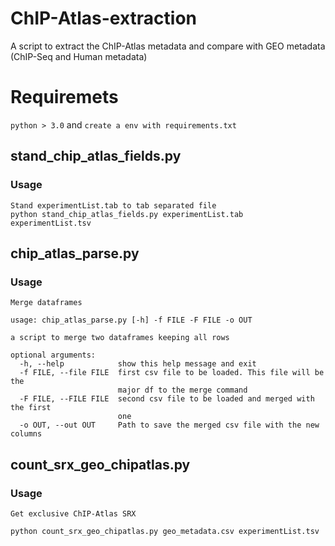 # ChIP-Atlas-extraction
A script to extract the ChIP-Atlas metadata and compare with GEO metadata (ChIP-Seq and Human metadata)

# Requiremets

```python > 3.0``` and ```create a env with requirements.txt```

## stand_chip_atlas_fields.py

### Usage

```
Stand experimentList.tab to tab separated file
python stand_chip_atlas_fields.py experimentList.tab experimentList.tsv
```

## chip_atlas_parse.py

### Usage

```
Merge dataframes

usage: chip_atlas_parse.py [-h] -f FILE -F FILE -o OUT

a script to merge two dataframes keeping all rows

optional arguments:
  -h, --help            show this help message and exit
  -f FILE, --file FILE  first csv file to be loaded. This file will be the
                        major df to the merge command
  -F FILE, --FILE FILE  second csv file to be loaded and merged with the first
                        one
  -o OUT, --out OUT     Path to save the merged csv file with the new columns
```

## count_srx_geo_chipatlas.py

### Usage

```
Get exclusive ChIP-Atlas SRX

python count_srx_geo_chipatlas.py geo_metadata.csv experimentList.tsv
```